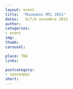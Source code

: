 ```yaml
---
layout: event
title:  "Museomix MTL 2015"
dates:   6/7/8 novembre 2015
author: 
categories:
- event
img: 
thumb: 
carousel:

place: TBA 
links: 

postcategory:
- spaceapps
short: 
---
```

